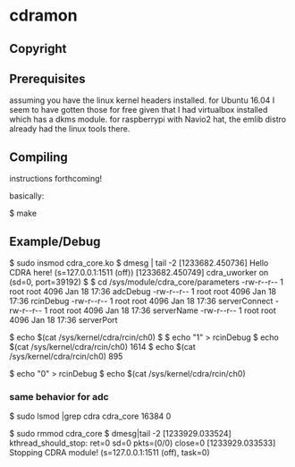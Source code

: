 # cdramon

## Copyright

## Prerequisites

assuming you have the linux kernel headers installed. for Ubuntu 16.04 I
seem to have gotten those for free given that I had virtualbox installed
which has a dkms module.  for raspberrypi with Navio2 hat, the emlib
distro already had the linux tools there.

## Compiling

instructions forthcoming!

basically:

   $ make

## Example/Debug

   $ sudo insmod cdra_core.ko
   $ dmesg | tail -2
     [1233682.450736] Hello CDRA here! (s=127.0.0.1:1511 (off))
     [1233682.450749] cdra_uworker on (sd=0, port=39192)
   $
   $ cd /sys/module/cdra_core/parameters
     -rw-r--r-- 1 root root 4096 Jan 18 17:36 adcDebug
     -rw-r--r-- 1 root root 4096 Jan 18 17:36 rcinDebug
     -rw-r--r-- 1 root root 4096 Jan 18 17:36 serverConnect
     -rw-r--r-- 1 root root 4096 Jan 18 17:36 serverName
     -rw-r--r-- 1 root root 4096 Jan 18 17:36 serverPort

   $ echo $(cat /sys/kernel/cdra/rcin/ch0)
   $ 
   $ echo "1" > rcinDebug
   $ echo $(cat /sys/kernel/cdra/rcin/ch0)
     1614
   $ echo $(cat /sys/kernel/cdra/rcin/ch0)
     895

   $ echo "0" > rcinDebug
   $ echo $(cat /sys/kernel/cdra/rcin/ch0)

### same behavior for adc

   $ sudo lsmod |grep cdra
     cdra_core              16384  0

   $ sudo rmmod cdra_core
   $ dmesg|tail -2
     [1233929.033524] kthread_should_stop: ret=0 sd=0 pkts=(0/0) close=0
     [1233929.033533] Stopping CDRA module! (s=127.0.0.1:1511 (off), task=0)


